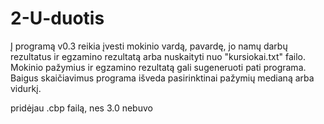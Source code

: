 # 2-U-duotis

Į programą v0.3 reikia įvesti mokinio vardą, pavardę, jo namų darbų rezultatus ir egzamino rezultatą arba nuskaityti nuo "kursiokai.txt" failo. Mokinio pažymius ir egzamino rezultatą gali sugeneruoti pati programa. Baigus skaičiavimus programa išveda pasirinktinai pažymių medianą arba vidurkį.

pridėjau .cbp failą, nes 3.0 nebuvo
